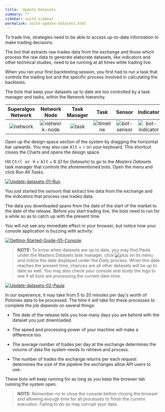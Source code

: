 ```yaml
---
title:  Update Datasets
summary: ""
sidebar: suite_sidebar
permalink: suite-update-datasets.html
---
```


To trade live, strategies need to be able to access up-to-date information to make trading decisions.

The bot that extracts raw trades data from the exchange and those which process the raw data to generate elaborate datasets, like indicators and other technical studies, need to be running at all times while trading live.

When you ran your first backtesting session, you first had to run a task that controls the trading bot and the specific process involved in calculating the backtests.

The bots that keep your datasets up to date are too controlled by a task manager and tasks, within the Network hierarchy.

| Superalgos Network | Network Node | Task Manager | Task | Sensor | Indicator |
| :---: | :---: | :---: | :---: | :---: | :---: |
| ![network](https://user-images.githubusercontent.com/13994516/66855353-59ed7800-ef83-11e9-8de9-db40971faa7b.png) | ![network-node](https://user-images.githubusercontent.com/13994516/66855357-5a860e80-ef83-11e9-917d-95cd8394588b.png) |![task](https://user-images.githubusercontent.com/13994516/66308205-ca9eef80-e906-11e9-8864-f7dba886bc7d.png) | ![timeline](https://user-images.githubusercontent.com/13994516/67079956-73b1d980-f194-11e9-89e0-9c8d1ea2ad1d.png) | ![bot-sensor](https://user-images.githubusercontent.com/13994516/67079734-000fcc80-f194-11e9-911d-2b537e4cb8f2.png) | ![bot-indicator](https://user-images.githubusercontent.com/13994516/67079733-000fcc80-f194-11e9-98d7-3426dd956d65.png) |

Open up the design space section of the system by dragging the horizontal bar upwards. You may also use <kbd>Alt</kbd> + <kbd>&#8593;</kbd> on your keyboard. This shortcut closes the Charts and opens the design space.

Hit <kbd>Ctrl or &#8984;</kbd> + <kbd>Alt</kbd> + <kbd>D</kbd> (*D* for *Datasets*) to go to the *Masters Datasets* task manager that controls the aforementioned bots. Open the menu and click *Run All Tasks*.

[![Update-datasets-01-Run](https://user-images.githubusercontent.com/13994516/70341428-304e2000-1853-11ea-8158-8c59b56995fb.gif)](https://user-images.githubusercontent.com/13994516/70341428-304e2000-1853-11ea-8158-8c59b56995fb.gif)

You just started the *sensors* that extract live data from the exchange and the *indicators* that process raw trades data.

The data you downloaded spans from the date of the start of the market to the date of the release. Before you start trading live, the bots need to run for a while so as to catch up with the present time.

You will not see any immediate effect in your browser, but notice how your console application is buzzing with activity:

[![Getting-Started-Guide-05-Console](https://user-images.githubusercontent.com/13994516/67233532-b8af6780-f443-11e9-98e0-8efec4a305fe.gif)](https://user-images.githubusercontent.com/13994516/67233532-b8af6780-f443-11e9-98e0-8efec4a305fe.gif)

> **NOTE:** To know when datasets are up to date, you may find Paula under the Masters Datasets task manager, click ![plus](https://user-images.githubusercontent.com/13994516/70042962-121cc180-15c0-11ea-8322-018f78524f39.PNG) on its menu and notice the date displayed under the *Daily* process. When this date reaches the present time, chances are all other datasets will be up to date as well. You may also check your console and study the logs to see if all bots are processing the current date-time.

[![Update-datasets-02-Paula](https://user-images.githubusercontent.com/13994516/70341574-89b64f00-1853-11ea-8552-109bb90989ac.gif)](https://user-images.githubusercontent.com/13994516/70341574-89b64f00-1853-11ea-8552-109bb90989ac.gif)

In our experience, it may take from 5 to 20 minutes per day's worth of Poloniex data to be processed. The time it will take for these processes to complete the job depends on several things:

* The date of the release tells you how many days you are behind with the dataset you just downloaded.

* The speed and processing power of your machine will make a difference too.

* The average number of trades per day at the exchange determines the volume of data the system needs to retrieve and process.

* The number of trades the exchange returns per each request determines the size of the pipeline the exchanges allow API users to use.

These bots will keep running for as long as you keep the browser tab running the system open.

> **NOTE:** Remember no to close the console before closing the browser and allowing enough time for all processes to finish the current execution. Failing to do so may corrupt your data.